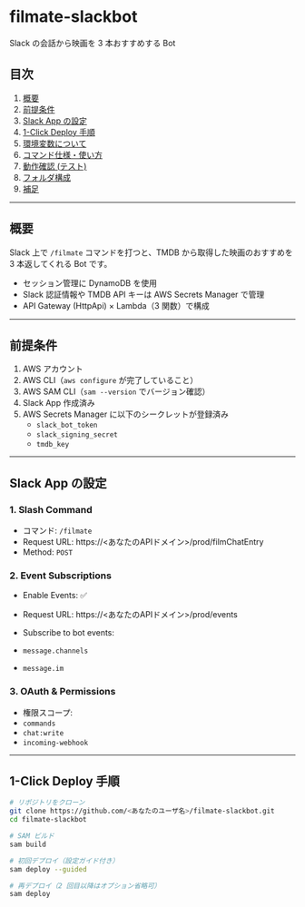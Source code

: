 # filmate-slackbot

Slack の会話から映画を 3 本おすすめする Bot

## 目次

1. [概要](#概要)  
2. [前提条件](#前提条件)  
3. [Slack App の設定](#slack-app-の設定)  
4. [1-Click Deploy 手順](#1-click-deploy-手順)  
5. [環境変数について](#環境変数について)  
6. [コマンド仕様・使い方](#コマンド仕様使い方)  
7. [動作確認 (テスト)](#動作確認-テスト)  
8. [フォルダ構成](#フォルダ構成)  
9. [補足](#補足)  

---

## 概要

Slack 上で `/filmate` コマンドを打つと、TMDB から取得した映画のおすすめを 3 本返してくれる Bot です。

- セッション管理に DynamoDB を使用  
- Slack 認証情報や TMDB API キーは AWS Secrets Manager で管理  
- API Gateway (HttpApi) × Lambda（3 関数）で構成  

---

## 前提条件

1. AWS アカウント  
2. AWS CLI（`aws configure` が完了していること）  
3. AWS SAM CLI（`sam --version` でバージョン確認）  
4. Slack App 作成済み  
5. AWS Secrets Manager に以下のシークレットが登録済み  
   - `slack_bot_token`  
   - `slack_signing_secret`  
   - `tmdb_key`  

---

## Slack App の設定

### 1. Slash Command

- コマンド: `/filmate`  
- Request URL: https://<あなたのAPIドメイン>/prod/filmChatEntry
- Method: `POST`  

### 2. Event Subscriptions

- Enable Events: ✅  
- Request URL: https://<あなたのAPIドメイン>/prod/events

- Subscribe to bot events:
- `message.channels`  
- `message.im`  

### 3. OAuth & Permissions

- 権限スコープ:
- `commands`  
- `chat:write`  
- `incoming-webhook`  

---

## 1-Click Deploy 手順

```bash
# リポジトリをクローン
git clone https://github.com/<あなたのユーザ名>/filmate-slackbot.git
cd filmate-slackbot

# SAM ビルド
sam build

# 初回デプロイ（設定ガイド付き）
sam deploy --guided

# 再デプロイ（2 回目以降はオプション省略可）
sam deploy
